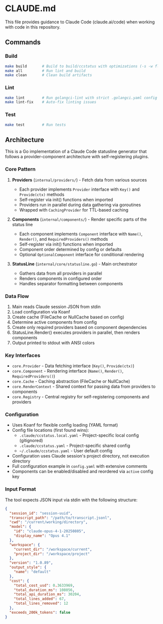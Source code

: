 # CLAUDE.md

This file provides guidance to Claude Code (claude.ai/code) when working with code in this repository.

## Commands

### Build
```bash
make build       # Build to build/ccstatus with optimizations (-s -w flags)
make all         # Run lint and build
make clean       # Clean build artifacts
```

### Lint
```bash
make lint        # Run golangci-lint with strict .golangci.yaml config
make lint-fix    # Auto-fix linting issues
```

### Test
```bash
make test        # Run tests
```

## Architecture

This is a Go implementation of a Claude Code statusline generator that follows a provider-component architecture with self-registering plugins.

### Core Pattern
1. **Providers** (`internal/providers/`) - Fetch data from various sources
   - Each provider implements `Provider` interface with `Key()` and `Provide(ctx)` methods
   - Self-register via init() functions when imported
   - Providers run in parallel during data gathering via goroutines
   - Wrapped with `CachingProvider` for TTL-based caching

2. **Components** (`internal/components/`) - Render specific parts of the status line
   - Each component implements `Component` interface with `Name()`, `Render()`, and `RequiredProviders()` methods
   - Self-register via init() functions when imported
   - Component order determined by config or defaults
   - Optional `OptionalComponent` interface for conditional rendering

3. **StatusLine** (`internal/core/statusline.go`) - Main orchestrator
   - Gathers data from all providers in parallel
   - Renders components in configured order
   - Handles separator formatting between components

### Data Flow
1. Main reads Claude session JSON from stdin
2. Load configuration via Koanf
3. Create cache (FileCache or NullCache based on config)
4. Determine active components from config
5. Create only required providers based on component dependencies
6. StatusLine.Render() executes providers in parallel, then renders components
7. Output printed to stdout with ANSI colors

### Key Interfaces
- `core.Provider` - Data fetching interface (`Key()`, `Provide(ctx)`)
- `core.Component` - Rendering interface (`Name()`, `Render()`, `RequiredProviders()`)
- `core.Cache` - Caching abstraction (FileCache or NullCache)
- `core.RenderContext` - Shared context for passing data from providers to components
- `core.Registry` - Central registry for self-registering components and providers

### Configuration
- Uses Koanf for flexible config loading (YAML format)
- Config file locations (first found wins):
  - `.claude/ccstatus.local.yaml` - Project-specific local config (gitignored)
  - `.claude/ccstatus.yaml` - Project-specific shared config
  - `~/.claude/ccstatus.yaml` - User default config
- Configuration uses Claude session's project directory, not execution directory
- Full configuration example in `config.yaml` with extensive comments
- Components can be enabled/disabled and reordered via `active` config key

### Input Format
The tool expects JSON input via stdin with the following structure:
```json
{
  "session_id": "session-uuid",
  "transcript_path": "/path/to/transcript.jsonl",
  "cwd": "/current/working/directory",
  "model": {
    "id": "claude-opus-4-1-20250805",
    "display_name": "Opus 4.1"
  },
  "workspace": {
    "current_dir": "/workspace/current",
    "project_dir": "/workspace/project"
  },
  "version": "1.0.89",
  "output_style": {
    "name": "default"
  },
  "cost": {
    "total_cost_usd": 0.3633969,
    "total_duration_ms": 108056,
    "total_api_duration_ms": 30204,
    "total_lines_added": 67,
    "total_lines_removed": 12
  },
  "exceeds_200k_tokens": false
}
```
